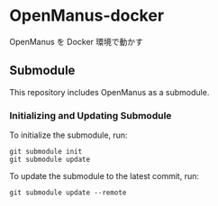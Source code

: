 # OpenManus-docker
OpenManus を Docker 環境で動かす

## Submodule
This repository includes OpenManus as a submodule.

### Initializing and Updating Submodule
To initialize the submodule, run:
```
git submodule init
git submodule update
```

To update the submodule to the latest commit, run:
```
git submodule update --remote
```
